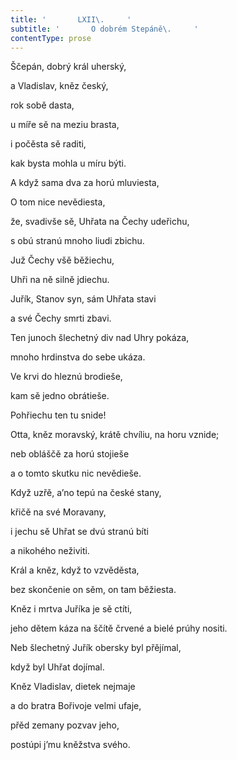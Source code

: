 ```yaml
---
title: '       LXII\.     '
subtitle: '       O dobrém Stepáně\.     '
contentType: prose
---
```


Ščepán, dobrý král uherský,

a Vladislav, kněz český,

rok sobě dasta,

u míře sě na meziu brasta,

i počěsta sě raditi,

kak bysta mohla u míru býti.

A když sama dva za horú mluviesta,

O tom nice nevědiesta,

že, svadivše sě, Uhřata na Čechy udeřichu,

s obú stranú mnoho liudi zbichu.

Juž Čechy všě běžiechu,

Uhři na ně silně jdiechu.

Juřík, Stanov syn, sám Uhřata stavi

a své Čechy smrti zbavi.

Ten junoch šlechetný div nad Uhry pokáza,

mnoho hrdinstva do sebe ukáza.

Ve krvi do hleznú brodieše,

kam sě jedno obrátieše.

Pohřiechu ten tu snide!

Otta, kněz moravský, krátě chvíliu, na horu vznide;

neb obláščě za horú stojieše

a o tomto skutku nic nevědieše.

Když uzřě, a’no tepú na české stany,

křičě na své Moravany,

i jechu sě Uhřat se dvú stranú bíti

a nikohého neživiti.

Král a kněz, když to vzvěděsta,

bez skončenie on sěm, on tam běžiesta.

Kněz i mrtva Juříka je sě ctíti,

jeho dětem káza na ščítě črvené a bielé prúhy nositi.

Neb šlechetný Juřík obersky byl přějímal,

když byl Uhřat dojímal.

Kněz Vladislav, dietek nejmaje

a do bratra Bořivoje velmi ufaje,

přěd zemany pozvav jeho,

postúpi j’mu kněžstva svého.
